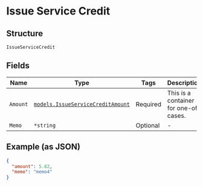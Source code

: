 
# Issue Service Credit

## Structure

`IssueServiceCredit`

## Fields

| Name | Type | Tags | Description |
|  --- | --- | --- | --- |
| `Amount` | [`models.IssueServiceCreditAmount`](../../doc/models/containers/issue-service-credit-amount.md) | Required | This is a container for one-of cases. |
| `Memo` | `*string` | Optional | - |

## Example (as JSON)

```json
{
  "amount": 5.82,
  "memo": "memo4"
}
```

